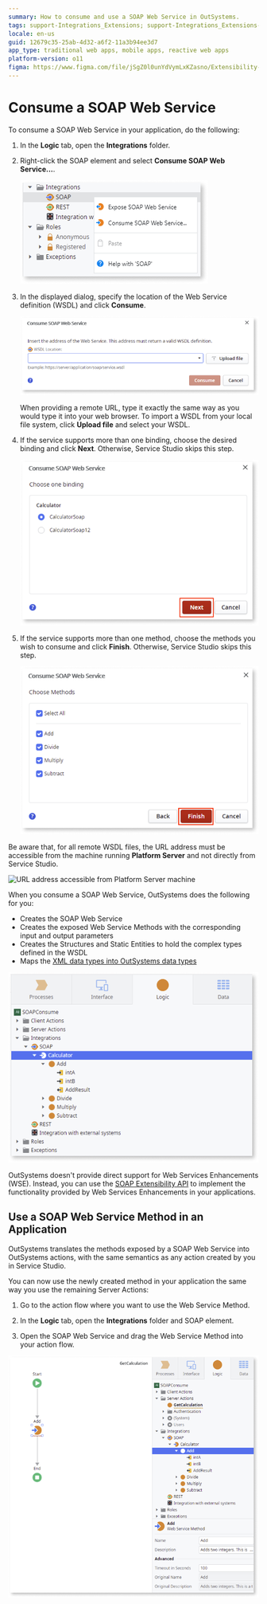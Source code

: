 ```yaml
---
summary: How to consume and use a SOAP Web Service in OutSystems.
tags: support-Integrations_Extensions; support-Integrations_Extensions-overview
locale: en-us
guid: 12679c35-25ab-4d32-a6f2-11a3b94ee3d7
app_type: traditional web apps, mobile apps, reactive web apps
platform-version: o11
figma: https://www.figma.com/file/jSgZ0l0unYdVymLxKZasno/Extensibility-and-Integration?type=design&node-id=418%3A4&mode=design&t=8a1ub9syb4QKHbuk-1
---
```


# Consume a SOAP Web Service

To consume a SOAP Web Service in your application, do the following:

1. In the **Logic** tab, open the **Integrations** folder.

1. Right-click the SOAP element and select **Consume SOAP Web Service...**.

    ![Add Consume SOAP Web Service](images/soap-consume-add-consume-ss.png)

1. In the displayed dialog, specify the location of the Web Service definition (WSDL) and click **Consume**.

    ![Specify WSDL Location](images/soap-consume-wsdl-ss.png)

    When providing a remote URL, type it exactly the same way as you would type it into your web browser. To import a WSDL from your local file system, click **Upload file** and select your WSDL.

1. If the service supports more than one binding, choose the desired binding and click **Next**. Otherwise, Service Studio skips this step.

    ![Choose bindings](images/soap-consume-bindings-ss.png)

1. If the service supports more than one method, choose the methods you wish to consume and click **Finish**. Otherwise, Service Studio skips this step.

    ![Choose methods](images/soap-consume-methods-ss.png)

Be aware that, for all remote WSDL files, the URL address must be accessible from the machine running **Platform Server** and not directly from Service Studio.

![URL address accessible from Platform Server machine](<images/soap-get-wsdl-from-ps.png>)

When you consume a SOAP Web Service, OutSystems does the following for you:

* Creates the SOAP Web Service
* Creates the exposed Web Service Methods with the corresponding input and output parameters
* Creates the Structures and Static Entities to hold the complex types defined in the WSDL
* Maps the [XML data types into OutSystems data types](<../../../ref/extensibility-and-integration/soap/consumed-soap/mapping-xml-to-outsystems.md>)

![SOAP consume result](images/soap-consume-result.png)

OutSystems doesn't provide direct support for Web Services Enhancements (WSE). Instead, you can use the [SOAP Extensibility API](<../../../ref/apis/soap-extensibility-api.md>) to implement the functionality provided by Web Services Enhancements in your applications.

## Use a SOAP Web Service Method in an Application

OutSystems translates the methods exposed by a SOAP Web Service into OutSystems actions, with the same semantics as any action created by you in Service Studio.

You can now use the newly created method in your application the same way you use the remaining Server Actions:

1. Go to the action flow where you want to use the Web Service Method.

1. In the **Logic** tab, open the **Integrations** folder and SOAP element.

1. Open the SOAP Web Service and drag the Web Service Method into your action flow.

![](images/soap-consume-invoke.png)
